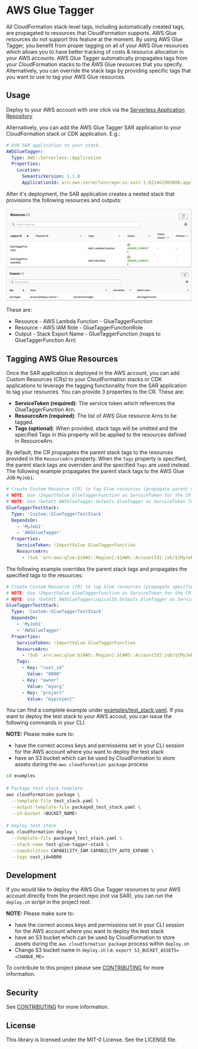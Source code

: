# AWS Glue Tagger

All CloudFormation stack-level tags, including automatically created tags, are propagated to resources that CloudFormation supports. AWS Glue resources do not support this feature at the moment. By using AWS Glue Tagger, you benefit from proper tagging on all of your AWS Glue resources which allows you to have better tracking of costs & resource allocation in your AWS accounts. AWS Glue Tagger automatically propagates tags from your CloudFormation stacks to the AWS Glue resources that you specify. Alternatively, you can override the stack tags by providing specific tags that you want to use to tag your AWS Glue resources.

## **Usage**

Deploy to your AWS account with one click via the [Serverless Application Repository](https://serverlessrepo.aws.amazon.com/applications/us-east-1/621462903008/aws-glue-tagger)

Alternatively, you can add the AWS Glue Tagger SAR application to your CloudFormation stack or CDK application. E.g.:

```yaml
# Add SAR application to your stack. 
AWSGlueTagger:
  Type: AWS::Serverless::Application
  Properties:
    Location:
      SemanticVersion: 1.1.0
      ApplicationId: arn:aws:serverlessrepo:us-east-1:621462903008:applications/aws-glue-tagger
```

After it's deployment, the SAR application creates a nested stack that provisions the following resources and outputs:

![AWS Glue Tagger Resources](assets/aws-glue-tagger-resources.png)
![AWS Glue Tagger Outputs](assets/aws-glue-tagger-outputs.png)

These are:

  * Resource - AWS Lambda Function - GlueTaggerFunction
  * Resource - AWS IAM Role - GlueTaggerFunctionRole
  * Output - Stack Export Name - GlueTaggerFunction (maps to GlueTaggerFunction Arn)

## **Tagging AWS Glue Resources**

Once the SAR application is deployed in the AWS account, you can add Custom Resources (CRs) to your CloudFormation stacks or CDK applications to leverage the tagging functionality from the SAR application to tag your resources. You can provide 3 properties to the CR. These are:

  * **ServiceToken (required)**: The service token which references the GlueTaggerFunction Arn.
  * **ResourceArn (required)**: The list of AWS Glue resource Arns to be tagged.
  * **Tags (optional)**: When provided, stack tags will be omitted and the specified Tags in this property will be applied to the resources defined in ResourceArn.

By default, the CR propagates the parent stack tags to the resources provided in the `ResourceArn` property. When the `Tags` property is specified, the parent stack tags are overriden and the specified `Tags` are used instead. The following example propagates the parent stack tags to the AWS Glue Job `MyJob1`:

```yaml
# Create Custom Resource (CR) to tag Glue resources (propagate parent stack tags)
# NOTE: Use !ImportValue GlueTaggerFunction as ServiceToken for the CR if the CR is in a different stack than the SAR application
# NOTE: Use !GetAtt AWSGlueTagger.Outputs.GlueTagger as ServiceToken for the CR if the CR is within the same stack as the SAR application
GlueTaggerTestStack:
  Type: 'Custom::GlueTaggerTestStack'
  DependsOn:
    - 'MyJob1'
    - 'AWSGlueTagger'
  Properties:
    ServiceToken: !ImportValue GlueTaggerFunction
    ResourceArn:
      - !Sub 'arn:aws:glue:${AWS::Region}:${AWS::AccountId}:job/${MyJob1}'
```

The following example overrides the parent stack tags and propagates the specified tags to the resources:

```yaml
# Create Custom Resource (CR) to tag Glue resources (propagate specified tags in Custom Resource)
# NOTE: Use !ImportValue GlueTaggerFunction as ServiceToken for the CR if the CR is in a different stack than the SAR application
# NOTE: Use !GetAtt AWSGlueTaggerLogicalID.Outputs.GlueTagger as ServiceToken for the CR if the CR is within the same stack as the SAR application
GlueTaggerTestStack:
  Type: 'Custom::GlueTaggerTestStack'
  DependsOn:
    - 'MyJob1'
    - 'AWSGlueTagger'
  Properties:
    ServiceToken: !ImportValue GlueTaggerFunction
    ResourceArn:
      - !Sub 'arn:aws:glue:${AWS::Region}:${AWS::AccountId}:job/${MyJob1}'
    Tags:
      - Key: "cost_id"
        Value: "0000"
      - Key: "owner"
        Value: "myorg"
      - Key: "project"
        Value: "myproject"
```
You can find a complete example under [examples/test_stack.yaml](examples/test_stack.yaml). If you want to deploy the test stack to your AWS accout, you can issue the following commands in your CLI. 

**NOTE:** Please make sure to: 
  * have the correct access keys and permissions set in your CLI session for the AWS account where you want to deploy the test stack
  * have an S3 bucket which can be used by CloudFormation to store assets during the `aws cloudformation package` process

```bash
cd examples

# Package test stack template
aws cloudformation package \
  --template-file test_stack.yaml \
  --output-template-file packaged_test_stack.yaml \
  --s3-bucket <BUCKET_NAME>

# Deploy test stack
aws cloudformation deploy \
  --template-file packaged_test_stack.yaml \
  --stack-name test-glue-tagger-stack \
  --capabilities CAPABILITY_IAM CAPABILITY_AUTO_EXPAND \
  --tags cost_id=0000
```

## Development

If you would like to deploy the AWS Glue Tagger resources to your AWS account directly from the project repo (not via SAR), you can run the `deploy.sh` script in the project root. 

**NOTE:** Please make sure to: 
  * have the correct access keys and permissions set in your CLI session for the AWS account where you want to deploy the test stack
  * have an S3 bucket which can be used by CloudFormation to store assets during the `aws cloudformation package` process within `deploy.sh`
  * Change S3 bucket name in `deploy.sh` i.e. `export S3_BUCKET_ASSETS=<CHANGE_ME>`

To contribute to this project please see [CONTRIBUTING](CONTRIBUTING.md#security-issue-notifications) for more information.

## Security

See [CONTRIBUTING](CONTRIBUTING.md#security-issue-notifications) for more information.

## License

This library is licensed under the MIT-0 License. See the LICENSE file.
